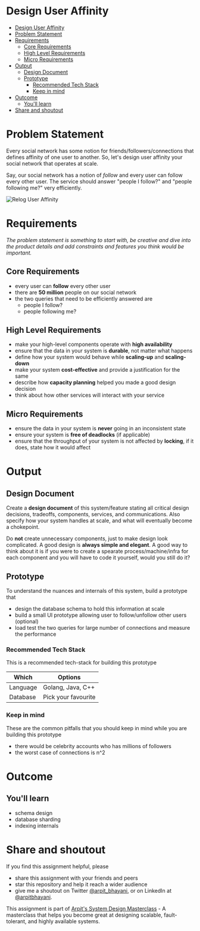 Design User Affinity
===

<!--ts-->
* [Design User Affinity](#design-user-affinity)
* [Problem Statement](#problem-statement)
* [Requirements](#requirements)
   * [Core Requirements](#core-requirements)
   * [High Level Requirements](#high-level-requirements)
   * [Micro Requirements](#micro-requirements)
* [Output](#output)
   * [Design Document](#design-document)
   * [Prototype](#prototype)
      * [Recommended Tech Stack](#recommended-tech-stack)
      * [Keep in mind](#keep-in-mind)
* [Outcome](#outcome)
   * [You'll learn](#youll-learn)
* [Share and shoutout](#share-and-shoutout)
<!--te-->

# Problem Statement

Every social network has some notion for friends/followers/connections that defines affinity of one user to another. So, let's design user affinity your social network that operates at scale.

Say, our social network has a notion of _follow_ and every user can follow every other user. The service should answer "people I follow?" and "people following me?" very efficiently.

![Relog User Affinity](https://user-images.githubusercontent.com/4745789/139584187-5ae0e08e-16eb-4354-9fa3-fc286a244887.png)

# Requirements

<!--rs-->
*The problem statement is something to start with, be creative and dive into the product details and add constraints and features you think would be important.*
<!--re-->

## Core Requirements

 - every user can **follow** every other user
 - there are **50 million** people on our social network
 - the two queries that need to be efficiently answered are
    - people I follow?
    - people following me?

##  High Level Requirements
<!--hs-->
- make your high-level components operate with **high availability**
 - ensure that the data in your system is **durable**, not matter what happens
 - define how your system would behave while **scaling-up** and **scaling-down**
 - make your system **cost-effective** and provide a justification for the same
 - describe how **capacity planning** helped you made a good design decision 
 - think about how other services will interact with your service
<!--he-->

##  Micro Requirements
<!--ms-->
- ensure the data in your system is **never** going in an inconsistent state
 - ensure your system is **free of deadlocks** (if applicable)
 - ensure that the throughput of your system is not affected by **locking**, if it does, state how it would affect
<!--me-->

# Output

## Design Document
<!--ds-->
Create a **design document** of this system/feature stating all critical design decisions, tradeoffs, components, services, and communications. Also specify how your system handles at scale, and what will eventually become a chokepoint.

Do **not** create unnecessary components, just to make design look complicated. A good design is **always simple and elegant**. A good way to think about it is if you were to create a spearate process/machine/infra for each component and you will have to code it yourself, would you still do it?
<!--de-->

## Prototype

To understand the nuances and internals of this system, build a prototype that

- design the database schema to hold this information at scale
- build a small UI prototype allowing user to follow/unfollow other users (optional)
- load test the two queries for large number of connections and measure the performance

###  Recommended Tech Stack

This is a recommended tech-stack for building this prototype

|Which|Options|
|-----|-----|
|Language|Golang, Java, C++|
|Database|Pick your favourite|

###  Keep in mind

These are the common pitfalls that you should keep in mind while you are building this prototype

- there would be celebrity accounts who has millions of followers
- the worst case of connections is n^2

# Outcome

##  You'll learn

- schema design
- database sharding
- indexing internals

<!--fs-->
#  Share and shoutout

If you find this assignment helpful, please
 - share this assignment with your friends and peers
 - star this repository and help it reach a wider audience
 - give me a shoutout on Twitter [@arpit_bhayani](https://twitter.com/@arpit_bhayani), or on LinkedIn at [@arpitbhayani](https://www.linkedin.com/in/arpitbhayani/).

This assignment is part of [Arpit's System Design Masterclass](https://arpitbhayani.me/masterclass) - A masterclass that helps you become great at designing scalable, fault-tolerant, and highly available systems.
<!--fe-->
